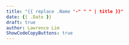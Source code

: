 ```yaml
---
title: "{{ replace .Name "-" " " | title }}"
date: {{ .Date }}
draft: true
author: Lawrence Lim
ShowCodeCopyButtons: true
---
```

